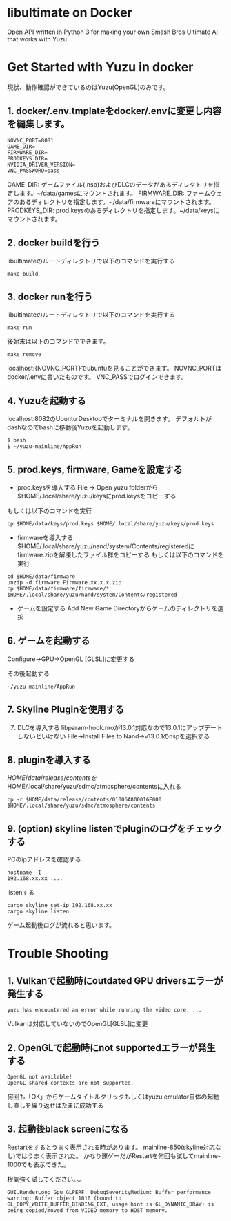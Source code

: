# libultimate on Docker

Open API written in Python 3 for making your own Smash Bros Ultimate AI that works with Yuzu

# Get Started with Yuzu in docker
現状、動作確認ができているのはYuzu(OpenGL)のみです。

## 1. docker/.env.tmplateをdocker/.envに変更し内容を編集します。
```
NOVNC_PORT=8081
GAME_DIR=
FIRMWARE_DIR=
PRODKEYS_DIR=
NVIDIA_DRIVER_VERSION=
VNC_PASSWORD=pass
```

GAME_DIR: ゲームファイル(.nsp)およびDLCのデータがあるディレクトリを指定します。~/data/gamesにマウントされます。
FIRMWARE_DIR: ファームウェアのあるディレクトリを指定します。~/data/firmwareにマウントされます。
PRODKEYS_DIR: prod.keysのあるディレクトリを指定します。~/data/keysにマウントされます。

## 2. docker buildを行う
libultimateのルートディレクトリで以下のコマンドを実行する

```
make build
```

## 3. docker runを行う
libultimateのルートディレクトリで以下のコマンドを実行する

```
make run
```

後始末は以下のコマンドでできます。
```
make remove
```

localhost:{NOVNC_PORT}でubuntuを見ることができます。
NOVNC_PORTはdocker/.envに書いたものです。
VNC_PASSでログインできます。

## 4. Yuzuを起動する
localhost:8082のUbuntu Desktopでターミナルを開きます。
デフォルトがdashなのでbashに移動後Yuzuを起動します。
```
$ bash
$ ~/yuzu-mainline/AppRun
```

## 5. prod.keys, firmware, Gameを設定する
- prod.keysを導入する
File -> Open yuzu folderから
$HOME/.local/share/yuzu/keysにprod.keysをコピーする

もしくは以下のコマンドを実行

```
cp $HOME/data/keys/prod.keys $HOME/.local/share/yuzu/keys/prod.keys
```

- firmwareを導入する
$HOME/.local/share/yuzu/nand/system/Contents/registeredにfirmware.zipを解凍したファイル群をコピーする
もしくは以下のコマンドを実行

```
cd $HOME/data/firmware
unzip -d firmware Firmware.xx.x.x.zip
cp $HOME/data/firmware/firmware/* $HOME/.local/share/yuzu/nand/system/Contents/registered
```

- ゲームを設定する
Add New Game Directoryからゲームのディレクトリを選択

## 6. ゲームを起動する
Configure->GPU->OpenGL [GLSL]に変更する

その後起動する
```
~/yuzu-mainline/AppRun
```

## 7. Skyline Pluginを使用する

7. DLCを導入する
libparam-hook.nroが13.0.1対応なので13.0.1にアップデートしないといけない
File->Install Files to Nand->v13.0.1のnspを選択する

## 8. pluginを導入する
$HOME/data/release/contentsを$HOME/.local/share/yuzu/sdmc/atmosphere/contentsに入れる
```
cp -r $HOME/data/release/contents/01006A800016E000 $HOME/.local/share/yuzu/sdmc/atmosphere/contents
```

## 9. (option) skyline listenでpluginのログをチェックする

PCのipアドレスを確認する
```
hostname -I
192.168.xx.xx ....
```

listenする
```
cargo skyline set-ip 192.168.xx.xx
cargo skyline listen
```
ゲーム起動後ログが流れると思います。

# Trouble Shooting

## 1. Vulkanで起動時にoutdated GPU driversエラーが発生する
```
yuzu has encountered an error while running the video core. ...
```
Vulkanは対応していないのでOpenGL[GLSL]に変更


## 2. OpenGLで起動時にnot supportedエラーが発生する
```
OpenGL not available!
OpenGL shared contexts are not supported.
```
何回も「OK」からゲームタイトルクリックもしくはyuzu emulator自体の起動し直しを繰り返せばたまに成功する

## 3. 起動後black screenになる
Restartをするとうまく表示される時があります。
mainline-850(skyline対応なし)ではうまく表示された。
かなり運ゲーだがRestartを何回も試してmainline-1000でも表示できた。

根気強く試してください。。。

```
GUI.RenderLoop Gpu GLPERF: DebugSeverityMedium: Buffer performance warning: Buffer object 1010 (bound to GL_COPY_WRITE_BUFFER_BINDING_EXT, usage hint is GL_DYNAMIC_DRAW) is being copied/moved from VIDEO memory to HOST memory.
```